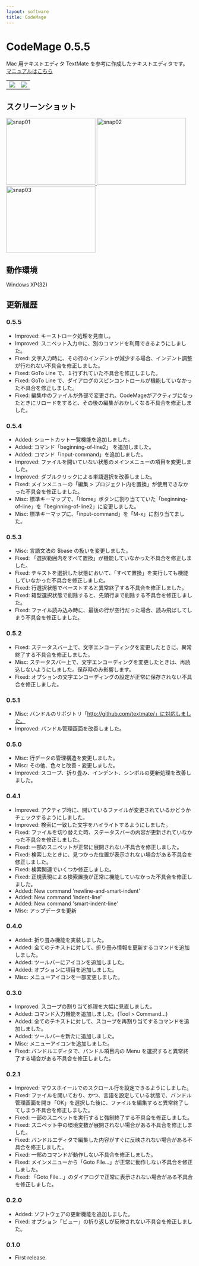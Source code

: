 ```yaml
---
layout: software
title: CodeMage
---
```


# CodeMage 0.5.5
Mac 用テキストエディタ TextMate を参考に作成したテキストエディタです。
<a href="{{ site.url }}/software_codemage_manual.html">マニュアルはこちら</a>

<table class="dl" cellpadding="0" cellspacing="0" border="0">
	<tr>
		<td>
			<a href="http://mebiusbox.sakura.ne.jp/bin/dl.php?dl=CodeMageSetup" target="_blank" onclick="ga('send','pageview',{'page':'/downloads/CodeMageSetup','Title':'CodeMageSetup'});">
				<img src="/assets/img/download_exe.jpg" />
			</a>
		</td>
		<td>
			<a href="http://mebiusbox.sakura.ne.jp/bin/dl.php?dl=CodeMage" target="_blank" onclick="ga('send','pageview',{'page':'/downloads/CodeMage','Title':'CodeMage'});">
				<img src="/assets/img/download_zip.jpg" />
			</a>
		</td>
	</tr>
</table>

## スクリーンショット
<div class="snap">
	<a class="fancybox" rel="group" href="/assets/img/CodeMage_snap01.jpg">
		<img src="/assets/img/CodeMage_snap01.jpg" width="240" height="180" alt="snap01" border="0" />
	</a>
	<a class="fancybox" rel="group" href="/assets/img/CodeMage_snap02.jpg">
		<img src="/assets/img/CodeMage_snap02.jpg" width="240" height="180" alt="snap02" border="0" />
	</a>
	<a class="fancybox" rel="group" href="/assets/img/CodeMage_snap03.jpg">
		<img src="/assets/img/CodeMage_snap03.jpg" width="240" height="180" alt="snap03" border="0" />
	</a>
	<br class="clear" />
</div>


## 動作環境
Windows XP(32)

## 更新履歴

### 0.5.5
* Improved: キーストローク処理を見直し。
* Improved: スニペット入力中に、別のコマンドを利用できるようにしました。
* Fixed: 文字入力時に、その行のインデントが減少する場合、インデント調整が行われない不具合を修正しました。
* Fixed: GoTo Line で、１行ずれていた不具合を修正しました。
* Fixed: GoTo Line で、ダイアログのスピンコントロールが機能していなかった不具合を修正しました。
* Fixed: 編集中のファイルが外部で変更され、CodeMageがアクティブになったときにリロードをすると、その後の編集がおかしくなる不具合を修正しました。

### 0.5.4
* Added: ショートカット一覧機能を追加しました。
* Added: コマンド「beginning-of-line2」 を追加しました。
* Added: コマンド「input-command」を追加しました。
* Improved: ファイルを開いていない状態のメインメニューの項目を変更しました。
* Improved: ダブルクリックによる単語選択を改善しました。
* Fixed: メインメニューの「編集 > プロジェクト内を置換」が使用できなかった不具合を修正しました。
* Misc: 標準キーマップで、「Home」ボタンに割り当てていた「beginning-of-line」を「beginning-of-line2」に変更しました。
* Misc: 標準キーマップに、「input-command」を「M-x」に割り当てました。

### 0.5.3
* Misc: 言語文法の $base の扱いを変更しました。
* Fixed: 「選択範囲内をすべて置換」が機能していなかった不具合を修正しました。
* Fixed: テキストを選択した状態において、「すべて置換」を実行しても機能していなかった不具合を修正しました。
* Fixed: 行選択状態でペーストすると異常終了する不具合を修正しました。
* Fixed: 箱型選択状態で削除すると、先頭行まで削除する不具合を修正しました。
* Fixed: ファイル読み込み時に、最後の行が空行だった場合、読み飛ばしてしまう不具合を修正しました。

### 0.5.2
* Fixed: ステータスバー上で、文字エンコーディングを変更したときに、異常終了する不具合を修正しました。
*  Misc: ステータスバー上で、文字エンコーディングを変更したときは、再読込しないようにしました。保存時のみ影響します。
* Fixed: オプションの文字エンコーディングの設定が正常に保存されない不具合を修正しました。

### 0.5.1
* Misc: バンドルのリポジトリ「http://github.com/textmate/」に対応しました。
* Improved: バンドル管理画面を改善しました。

### 0.5.0
* Misc: 行データの管理構造を変更しました。
* Misc: その他、色々と改善・変更しました。
* Improved: スコープ、折り畳み、インデント、シンボルの更新処理を改善しました。

### 0.4.1
* Improved: アクティブ時に、開いているファイルが変更されているかどうかチェックするようにしました。
* Improved: 検索に一致した文字をハイライトするようにしました。
* Fixed: ファイルを切り替えた時、ステータスバーの内容が更新されていなかった不具合を修正しました。
* Fixed: 一部のスニペットが正常に展開されない不具合を修正しました。
* Fixed: 検索したときに、見つかった位置が表示されない場合がある不具合を修正しました。
* Fixed: 検索関連でいくつか修正しました。
* Fixed: 正規表現による検索置換が正常に機能していなかった不具合を修正しました。
* Added: New command 'newline-and-smart-indent'
* Added: New command 'indent-line'
* Added: New command 'smart-indent-line'
* Misc: アップデータを更新

### 0.4.0
* Added: 折り畳み機能を実装しました。
* Added: 全てのテキストに対して、折り畳み情報を更新するコマンドを追加しました。
* Added: ツールバーにアイコンを追加しました。
* Added: オプションに項目を追加しました。
* Misc: メニューアイコンを一部変更しました。

### 0.3.0
* Improved: スコープの割り当て処理を大幅に見直しました。
* Added: コマンド入力機能を追加しました。(Tool > Command...)
* Added: 全てのテキストに対して、スコープを再割り当てするコマンドを追加しました。
* Added: ツールバーを新たに追加しました。
* Misc: メニューアイコンを追加しました。
* Fixed: バンドルエディタで、バンドル項目内の Menu を選択すると異常終了する場合がある不具合を修正しました。

### 0.2.1
* Improved: マウスホイールでのスクロール行を設定できるようにしました。
* Fixed: ファイルを開いており、かつ、言語を設定している状態で、バンドル管理画面を開き「OK」を選択した後に、ファイルを編集すると異常終了してしまう不具合を修正しました。
* Fixed: 一部のスニペットを実行すると強制終了する不具合を修正しました。
* Fixed: スニペット中の環境変数が展開されない場合がある不具合を修正しました。
* Fixed: バンドルエディタで編集した内容がすぐに反映されない場合がある不具合を修正しました。
* Fixed: 一部のコマンドが動作しない不具合を修正しました。
* Fixed: メインメニューから「Goto File...」が正常に動作しない不具合を修正しました。
* Fixed: 「Goto File...」のダイアログで正常に表示されない場合がある不具合を修正しました。

### 0.2.0
* Added: ソフトウェアの更新機能を追加しました。
* Fixed: オプション「ビュー」の折り返しが反映されない不具合を修正しました。

### 0.1.0
* First release.
